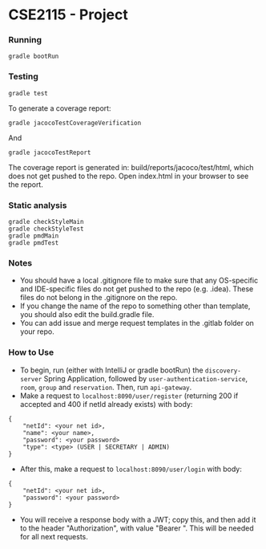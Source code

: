 # CSE2115 - Project

### Running 
`gradle bootRun`

### Testing
```
gradle test
```

To generate a coverage report:
```
gradle jacocoTestCoverageVerification
```


And
```
gradle jacocoTestReport
```
The coverage report is generated in: build/reports/jacoco/test/html, which does not get pushed to the repo. Open index.html in your browser to see the report. 

### Static analysis
```
gradle checkStyleMain
gradle checkStyleTest
gradle pmdMain
gradle pmdTest
```

### Notes
- You should have a local .gitignore file to make sure that any OS-specific and IDE-specific files do not get pushed to the repo (e.g. .idea). These files do not belong in the .gitignore on the repo.
- If you change the name of the repo to something other than template, you should also edit the build.gradle file.
- You can add issue and merge request templates in the .gitlab folder on your repo. 

### How to Use
- To begin, run (either with IntelliJ or gradle bootRun) the `discovery-server` Spring Application, followed by `user-authentication-service`, `room`, `group` and `reservation`. Then, run `api-gateway`. 
- Make a request to `localhost:8090/user/register` (returning 200 if accepted and 400 if netId already exists) with body:
```
{
    "netId": <your net id>,
    "name": <your name>,
    "password": <your password>
    "type": <type> (USER | SECRETARY | ADMIN)
}
```

- After this, make a request to `localhost:8090/user/login` with body: 
```
{
    "netId": <your net id>,
    "password": <your password>
}
```
- You will receive a response body with a JWT; copy this, and then add it to the header "Authorization", with value "Bearer <your jwt>". This will be needed for all next requests.